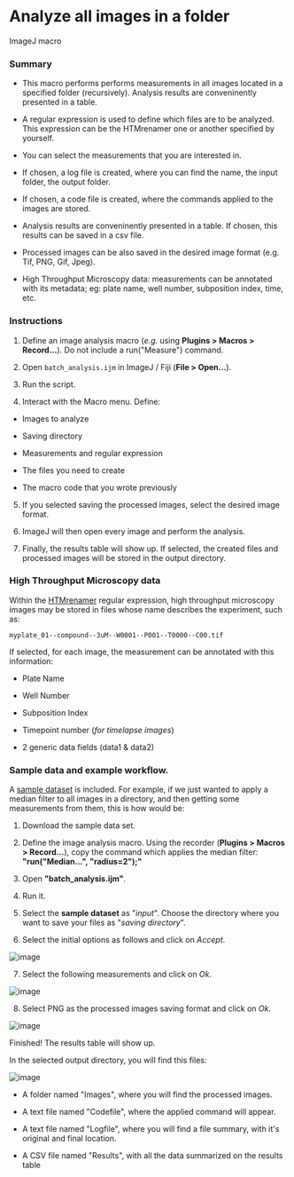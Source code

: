# Analyze all images in a folder

ImageJ macro  

### Summary

* This macro performs performs measurements in all images located in a specified folder (recursively). Analysis results are conveninently presented in a table. 
 
* A regular expression is used to define which files are to be analyzed. This expression can be the HTMrenamer one or another specified by yourself.

* You can select the measurements that you are interested in. 

* If chosen, a log file is created, where you can find the name, the input folder, the output folder.

* If chosen, a code file is created, where the commands applied to the images are stored.

* Analysis results are conveninently presented in a table. If chosen, this results can be saved in a csv file.

* Processed images can be also saved in the desired image format (e.g. Tif, PNG, Gif, Jpeg). 

* High Throughput Microscopy data: measurements can be annotated with its metadata; eg: plate name, well number, subposition index, time, etc. 


### Instructions

1. Define an image analysis macro (_e.g._ using **Plugins > Macros > Record...**).  Do not include a run("Measure") command. 

2. Open `batch_analysis.ijm` in ImageJ / Fiji (**File > Open...**).

3. Run the script.

4. Interact with the Macro menu. Define: 

- Images to analyze

- Saving directory

- Measurements and regular expression

- The files you need to create 

- The macro code that you wrote previously

5. If you selected saving the processed images, select the desired image format.

6. ImageJ will then open every image and perform the analysis. 

7. Finally, the results table will show up. If selected, the created files and processed images will be stored in the output directory.   

### High Throughput Microscopy data

Within the [HTMrenamer](https://github.com/hmbotelho/htmrenamer) regular expression, high throughput microscopy images may be stored in files whose name describes the experiment, such as:  

`myplate_01--compound--3uM--W0001--P001--T0000--C00.tif` 
 
If selected, for each image, the measurement can be annotated with this information:  

- Plate Name 
 
- Well Number  

- Subposition Index  

- Timepoint number (_for timelapse images_)  

- 2 generic data fields (data1 & data2)  

### Sample data and example workflow.

A [sample dataset](https://github.com/hmbotelho/ImageJ-scripts/tree/master/High%20Throughput%20Microscopy/batch_analysis/sample%20data) is included. For example, if we just wanted to apply a median filter to all images in a directory, and then getting some measurements from them, this is how would be:

1. Download the sample data set.

2. Define the image analysis macro. Using the recorder (**Plugins > Macros > Record...**), copy the command which applies the median filter: **"run("Median...", "radius=2");"**

3. Open **"batch_analysis.ijm"**. 

4. Run it.

5. Select the **sample dataset** as "*input*". Choose the directory where you want to save your files as "*saving directory*".

6. Select the initial options as follows and click on *Accept*. 

![image](https://user-images.githubusercontent.com/91415505/149670566-71bd7c67-fd9f-4280-8aff-7212e0274a75.png)

7. Select the following measurements and click on *Ok*. 

![image](https://user-images.githubusercontent.com/91415505/149670602-2b7836af-d331-48c6-9a2d-e45bc096a9f4.png)

8. Select PNG as the processed images saving format and click on *Ok*. 

![image](https://user-images.githubusercontent.com/91415505/149670696-41ff934e-e11a-494d-b2c1-210fe4a66c7b.png)

Finished! The results table will show up. 

In the selected output directory, you will find this files:

![image](https://user-images.githubusercontent.com/91415505/149670845-94125845-3a9c-4f61-ae9e-691f274aaffc.png)

- A folder named "Images", where you will find the processed images.

- A text file named "Codefile", where the applied command will appear.

- A text file named "Logfile", where you will find a file summary, with it's original and final location.

- A CSV file named "Results", with all the data summarized on the results table


